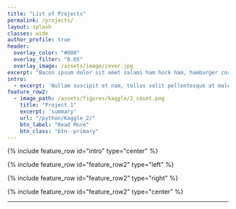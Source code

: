 ```yaml
---
title: "List of Projects"
permalink: /projects/
layout: splash
classes: wide
author_profile: true
header:
  overlay_color: "#000"
  overlay_filter: "0.65"
  overlay_image: /assets/image/cover.jpg
excerpt: "Bacon ipsum dolor sit amet salami ham hock ham, hamburger corned beef short ribs kielbasa biltong t-bone drumstick tri-tip tail sirloin pork chop."
intro: 
  - excerpt: 'Nullam suscipit et nam, tellus velit pellentesque at malesuada, enim eaque. Quis nulla, netus tempor in diam gravida tincidunt, *proin faucibus* voluptate felis id sollicitudin. Centered with `type="center"`'
feature_row2:
  - image_path: /assets/figures/kaggle/2_count.png
    title: "Project 1"
    excerpt: 'summary'
    url: "/python/Kaggle_2/"
    btn_label: "Read More"
    btn_class: "btn--primary"
---
```


{% include feature_row id="intro" type="center" %}

{% include feature_row id="feature_row2" type="left" %}

{% include feature_row id="feature_row2" type="right" %}

{% include feature_row id="feature_row2" type="center" %}

---

